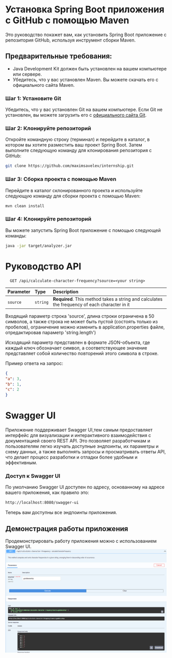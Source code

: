 # Установка Spring Boot приложения с GitHub с помощью Maven

Это руководство покажет вам, как установить Spring Boot приложение с репозитория GitHub, используя инструмент сборки Maven.

## Предварительные требования:
- Java Development Kit должен быть установлен на вашем компьютере или сервере.
- Убедитесь, что у вас установлен Maven. Вы можете скачать его с официального сайта Maven.

### Шаг 1: Установите Git

Убедитесь, что у вас установлен Git на вашем компьютере. Если Git не установлен, вы можете загрузить его с [официального сайта Git](https://git-scm.com/downloads).

### Шаг 2: Клонируйте репозиторий

Откройте командную строку (терминал) и перейдите в каталог, в котором вы хотите разместить ваш проект Spring Boot. Затем выполните следующую команду для клонирования репозитория с GitHub:
```bash
git clone https://github.com/maximsavelev/internship.git
```

### Шаг 3: Сборка проекта с помощью Maven

Перейдите в каталог склонированного проекта и используйте следующую команду для сборки проекта с помощью Maven:

```bash
mvn clean install
```

### Шаг 4: Клонируйте репозиторий
Вы можете запустить Spring Boot приложение с помощью следующей команды:
```bash
java -jar target/analyzer.jar
```
# Руководство API

```http
  GET /api/calculate-character-frequency?source=<your string>
```

| Parameter | Type     | Description                                                                                   |
| :-------- |:---------|:---------------------------------------------------------------------------------------------|
| `source` | `string` | **Required**. This method takes a string and calculates the frequency of each character in it |

Входящий параметр  строка 'source', длина строки ограничена в 50 символов, а также строка не может быть пустой 
(состоять только из пробелов), ограничение можно изменить  в application.properties файле, отредактировав параметр 'string.length')

Исходящий параметр представлен в формате JSON-объекта, где каждый ключ обозначает символ, а соответствующее значение 
представляет собой количество повторений этого символа в строке.

Пример ответа на запрос:

```json
{
"a": 3,
"b": 1,
"c": 2
}
```

# Swagger UI
Приложение поддерживает Swagger UI,тем самым предоставляет интерфейс для визуализации и интерактивного взаимодействия с
документацией своего REST API. Это позволяет разработчикам и пользователям легко изучать доступные эндпоинты, их
параметры и схему данных, а также выполнять запросы и просматривать ответы API, что делает процесс разработки и отладки
более удобным и эффективным.

### Доступ к Swagger UI
По умолчанию Swagger UI доступен по адресу, основанному на адресе вашего приложения, как правило это:
```bash
http://localhost:8080/swagger-ui
```
Теперь вам доступны все эндпоинты приложения.

## Демонстрация работы приложения
Продемонстрировать работу приложения можно с использованием Swagger UI.
![Описание картинки](/images/example.jpg "Подпись под картинкой")